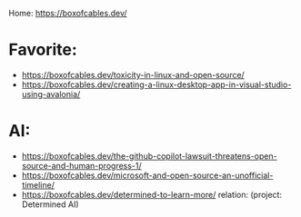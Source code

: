 Home: https://boxofcables.dev/

# Favorite:
- https://boxofcables.dev/toxicity-in-linux-and-open-source/
- https://boxofcables.dev/creating-a-linux-desktop-app-in-visual-studio-using-avalonia/

# AI:
- https://boxofcables.dev/the-github-copilot-lawsuit-threatens-open-source-and-human-progress-1/
- https://boxofcables.dev/microsoft-and-open-source-an-unofficial-timeline/
- https://boxofcables.dev/determined-to-learn-more/ relation: (project: Determined AI)
